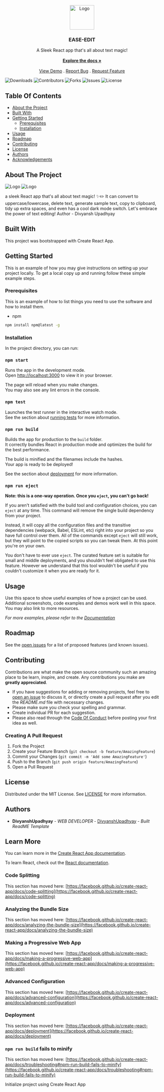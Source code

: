 <br/>
<p align="center">
    <img src="Images/s.png" alt="Logo" width="80" height="80">
  </a>

  <h3 align="center">EASE-EDIT</h3>

  <p align="center">
    A Sleek React app that's all about text magic!
    <br/>
    <br/>
    <a href="https://github.com/DivyanshUpadhyay/ReadME-Generator"><strong>Explore the docs »</strong></a>
    <br/>
    <br/>
    <a href="https://github.com/DivyanshUpadhyay/ReadME-Generator">View Demo</a>
    .
    <a href="https://github.com/DivyanshUpadhyay/ReadME-Generator/issues">Report Bug</a>
    .
    <a href="https://github.com/DivyanshUpadhyay/ReadME-Generator/issues">Request Feature</a>
  </p>
</p>

![Downloads](https://img.shields.io/github/downloads/DivyanshUpadhyay/ReadME-Generator/total) ![Contributors](https://img.shields.io/github/contributors/DivyanshUpadhyay/ReadME-Generator?color=dark-green) ![Forks](https://img.shields.io/github/forks/DivyanshUpadhyay/ReadME-Generator?style=social) ![Issues](https://img.shields.io/github/issues/DivyanshUpadhyay/ReadME-Generator) ![License](https://img.shields.io/github/license/DivyanshUpadhyay/ReadME-Generator) 

## Table Of Contents

* [About the Project](#about-the-project)
* [Built With](#built-with)
* [Getting Started](#getting-started)
  * [Prerequisites](#prerequisites)
  * [Installation](#installation)
* [Usage](#usage)
* [Roadmap](#roadmap)
* [Contributing](#contributing)
* [License](#license)
* [Authors](#authors)
* [Acknowledgements](#acknowledgements)

## About The Project
 <img src="Images/ss1.png" alt="Logo">
 <img src="Images/ss2.png" alt="Logo">


a sleek React app that's all about text magic! ✨✏️ It can convert to uppercase/lowercase, delete text, generate sample text, copy to clipboard, tidy up extra spaces, and even has a cool dark mode switch. Let's embrace the power of text editing!
Author - Divyansh Upadhyay

## Built With

This project was bootstrapped with Create React App.

## Getting Started

This is an example of how you may give instructions on setting up your project locally.
To get a local copy up and running follow these simple example steps.

### Prerequisites

This is an example of how to list things you need to use the software and how to install them.

* npm

```sh
npm install npm@latest -g
```

### Installation

In the project directory, you can run:

### `npm start`

Runs the app in the development mode.\
Open [http://localhost:3000](http://localhost:3000) to view it in your browser.

The page will reload when you make changes.\
You may also see any lint errors in the console.

### `npm test`

Launches the test runner in the interactive watch mode.\
See the section about [running tests](https://facebook.github.io/create-react-app/docs/running-tests) for more information.

### `npm run build`

Builds the app for production to the `build` folder.\
It correctly bundles React in production mode and optimizes the build for the best performance.

The build is minified and the filenames include the hashes.\
Your app is ready to be deployed!

See the section about [deployment](https://facebook.github.io/create-react-app/docs/deployment) for more information.

### `npm run eject`

**Note: this is a one-way operation. Once you `eject`, you can't go back!**

If you aren't satisfied with the build tool and configuration choices, you can `eject` at any time. This command will remove the single build dependency from your project.

Instead, it will copy all the configuration files and the transitive dependencies (webpack, Babel, ESLint, etc) right into your project so you have full control over them. All of the commands except `eject` will still work, but they will point to the copied scripts so you can tweak them. At this point you're on your own.

You don't have to ever use `eject`. The curated feature set is suitable for small and middle deployments, and you shouldn't feel obligated to use this feature. However we understand that this tool wouldn't be useful if you couldn't customize it when you are ready for it.

## Usage

Use this space to show useful examples of how a project can be used. Additional screenshots, code examples and demos work well in this space. You may also link to more resources.

_For more examples, please refer to the [Documentation](https://example.com)_

## Roadmap

See the [open issues](https://github.com/DivyanshUpadhyay/ReadME-Generator/issues) for a list of proposed features (and known issues).

## Contributing

Contributions are what make the open source community such an amazing place to be learn, inspire, and create. Any contributions you make are **greatly appreciated**.
* If you have suggestions for adding or removing projects, feel free to [open an issue](https://github.com/DivyanshUpadhyay/ReadME-Generator/issues/new) to discuss it, or directly create a pull request after you edit the *README.md* file with necessary changes.
* Please make sure you check your spelling and grammar.
* Create individual PR for each suggestion.
* Please also read through the [Code Of Conduct](https://github.com/DivyanshUpadhyay/ReadME-Generator/blob/main/CODE_OF_CONDUCT.md) before posting your first idea as well.

### Creating A Pull Request

1. Fork the Project
2. Create your Feature Branch (`git checkout -b feature/AmazingFeature`)
3. Commit your Changes (`git commit -m 'Add some AmazingFeature'`)
4. Push to the Branch (`git push origin feature/AmazingFeature`)
5. Open a Pull Request

## License

Distributed under the MIT License. See [LICENSE](https://github.com/DivyanshUpadhyay/ReadME-Generator/blob/main/LICENSE.md) for more information.

## Authors

* **DivyanshUpadhyay** - *WEB DEVELOPER* - [DivyanshUpadhyay](https://github.com/DivyanshUpadhyay) - *Built ReadME Template*
## Learn More

You can learn more in the [Create React App documentation](https://facebook.github.io/create-react-app/docs/getting-started).

To learn React, check out the [React documentation](https://reactjs.org/).

### Code Splitting

This section has moved here: [https://facebook.github.io/create-react-app/docs/code-splitting](https://facebook.github.io/create-react-app/docs/code-splitting)

### Analyzing the Bundle Size

This section has moved here: [https://facebook.github.io/create-react-app/docs/analyzing-the-bundle-size](https://facebook.github.io/create-react-app/docs/analyzing-the-bundle-size)

### Making a Progressive Web App

This section has moved here: [https://facebook.github.io/create-react-app/docs/making-a-progressive-web-app](https://facebook.github.io/create-react-app/docs/making-a-progressive-web-app)

### Advanced Configuration

This section has moved here: [https://facebook.github.io/create-react-app/docs/advanced-configuration](https://facebook.github.io/create-react-app/docs/advanced-configuration)

### Deployment

This section has moved here: [https://facebook.github.io/create-react-app/docs/deployment](https://facebook.github.io/create-react-app/docs/deployment)

### `npm run build` fails to minify

This section has moved here: [https://facebook.github.io/create-react-app/docs/troubleshooting#npm-run-build-fails-to-minify](https://facebook.github.io/create-react-app/docs/troubleshooting#npm-run-build-fails-to-minify)

Initialize project using Create React App
